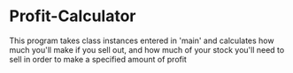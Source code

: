 # Profit-Calculator

This program takes class instances entered in 'main' and calculates how much you'll make if you sell out, 
and how much of your stock you'll need to sell in order to make a specified amount of profit
